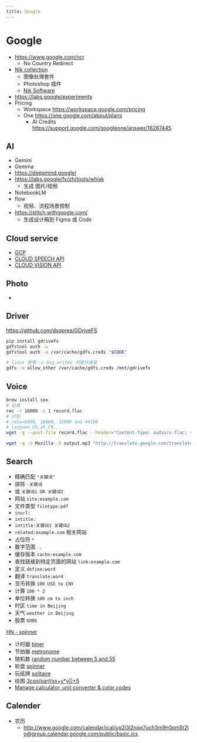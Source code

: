 ```yaml
---
title: Google
---
```


# Google

- https://www.google.com/ncr
  - No Country Redirect
- [Nik collection](https://www.google.com/nikcollection/)
  - 图像处理套件
  - Photoshop 插件
  - [Nik Software](https://en.wikipedia.org/wiki/Nik_Software)
- https://labs.google/experiments
- Pricing
  - Workspace https://workspace.google.com/pricing
  - One https://one.google.com/about/plans
    - AI Credits https://support.google.com/googleone/answer/16287445

## AI

- Gemini
- Gemma
- https://deepmind.google/
- https://labs.google/fx/zh/tools/whisk
  - 生成 图片/视频
- NotebookLM
- flow
  - 视频、流程场景控制
- https://stitch.withgoogle.com/
  - 生成设计稿到 Figma 或 Code

## Cloud service

- [GCP](https://cloud.google.com/)
- [CLOUD SPEECH API](https://cloud.google.com/speech/)
- [CLOUD VISION API](https://cloud.google.com/vision/)

## Photo

- [](https://developers.google.com/picasa-web/docs/3.0/developers_guide_protocol)

## Driver

https://github.com/dsoprea/GDriveFS

```bash
pip install gdrivefs
gdfstool auth -u
gdfstool auth -a /var/cache/gdfs.creds "$CODE"

# linux 使用 -o big_writes 可提升速度
gdfs -o allow_other /var/cache/gdfs.creds /mnt/gdrivefs
```

## Voice

```bash
brew install sox
# 记录
rec -r 16000 -c 1 record.flac
# 识别
# rate=8000, 16000, 32000 and 44100
# lang=en_US,zh_CN...
wget -q --post-file record.flac --header="Content-Type: audio/x-flac; rate=16000" -O - "https://www.google.com/speech-api/v2/recognize?client=chromium&lang=en_US&key=$GOOGLE_SPEECH_API_KEY"

wget -q -U Mozilla -O output.mp3 "http://translate.google.com/translate_tts?ie=UTF-8&total=1&idx=0&textlen=32&client=tw-ob&q=你好么&tl=zh_CN"
```

## Search

- 精确匹配 `"关键词"`
- 排除 `-关键词`
- 或 `关键词1 OR 关键词2`
- 网站 `site:example.com`
- 文件类型 `filetype:pdf`
- `inurl:`
- `intitle:`
- `intitle:关键词1 关键词2`
- `related:example.com` 相关网站
- 占位符 `*`
- 数字范围 `..`
- 缓存版本 `cache:example.com`
- 查找链接到特定页面的网站 `link:example.com`
- 定义 `define:word`
- 翻译 `translate:word`
- 货币转换 `100 USD to CNY`
- 计算 `100 * 2`
- 单位转换 `100 cm to inch`
- 时区 `time in Beijing`
- 天气 `weather in Beijing`
- 股票 `GOOG`


[HN - spinner](https://news.ycombinator.com/item?id=13476939)

- 计时器 [timer](https://www.google.com/search?q=timer)
- 节拍器 [metronome](https://www.google.com/search?q=metronome)
- 随机数 [random number between 5 and 55](https://www.google.com/search?q=random%20number%20between%205%20and%2055)
- 轮盘 [spinner](https://www.google.com/search?q=spinner)
- 玩纸牌 [solitaire](https://www.google.com/search?q=solitaire)
- 绘图 [3*cos(sqrt(x*x+y\*y))+5](<https://www.google.com/search?q=3*cos(sqrt(x*x%2By*y))%2B5>)
- [Manage calculator, unit converter & color codes](https://support.google.com/websearch/answer/3284611)

## Calender

- 农历
  - http://www.google.com/calendar/ical/ug2j3l2nqq7uch3m9n0pm5t2lo@group.calendar.google.com/public/basic.ics
